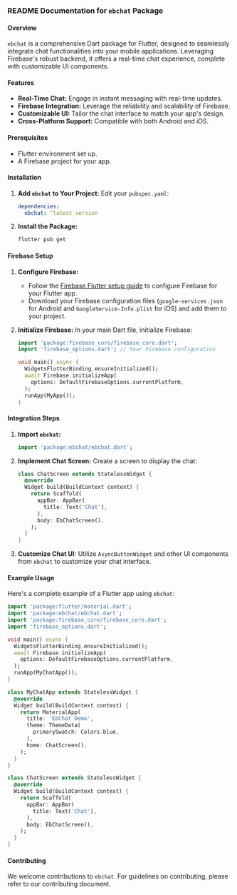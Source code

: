 ### README Documentation for `ebchat` Package

#### Overview
`ebchat` is a comprehensive Dart package for Flutter, designed to seamlessly integrate chat functionalities into your mobile applications. Leveraging Firebase's robust backend, it offers a real-time chat experience, complete with customizable UI components.

#### Features
- **Real-Time Chat:** Engage in instant messaging with real-time updates.
- **Firebase Integration:** Leverage the reliability and scalability of Firebase.
- **Customizable UI:** Tailor the chat interface to match your app's design.
- **Cross-Platform Support:** Compatible with both Android and iOS.

#### Prerequisites
- Flutter environment set up.
- A Firebase project for your app.
  
#### Installation
1. **Add `ebchat` to Your Project:**
   Edit your `pubspec.yaml`:
   ```yaml
   dependencies:
     ebchat: ^latest_version
   ```

2. **Install the Package:**
   ```bash
   flutter pub get
   ```

#### Firebase Setup
1. **Configure Firebase:**
   - Follow the [Firebase Flutter setup guide](https://firebase.google.com/docs/flutter/setup) to configure Firebase for your Flutter app.
   - Download your Firebase configuration files (`google-services.json` for Android and `GoogleService-Info.plist` for iOS) and add them to your project.

2. **Initialize Firebase:**
   In your main Dart file, initialize Firebase:
   ```dart
   import 'package:firebase_core/firebase_core.dart';
   import 'firebase_options.dart'; // Your Firebase configuration

   void main() async {
     WidgetsFlutterBinding.ensureInitialized();
     await Firebase.initializeApp(
       options: DefaultFirebaseOptions.currentPlatform,
     );
     runApp(MyApp());
   }
   ```

#### Integration Steps
1. **Import `ebchat`:**
   ```dart
   import 'package:ebchat/ebchat.dart';
   ```

2. **Implement Chat Screen:**
   Create a screen to display the chat:
   ```dart
   class ChatScreen extends StatelessWidget {
     @override
     Widget build(BuildContext context) {
       return Scaffold(
         appBar: AppBar(
           title: Text('Chat'),
         ),
         body: EbChatScreen(),
       );
     }
   }
   ```

3. **Customize Chat UI:**
   Utilize `AsyncButtonWidget` and other UI components from `ebchat` to customize your chat interface.

#### Example Usage
Here's a complete example of a Flutter app using `ebchat`:
```dart
import 'package:flutter/material.dart';
import 'package:ebchat/ebchat.dart';
import 'package:firebase_core/firebase_core.dart';
import 'firebase_options.dart';

void main() async {
  WidgetsFlutterBinding.ensureInitialized();
  await Firebase.initializeApp(
    options: DefaultFirebaseOptions.currentPlatform,
  );
  runApp(MyChatApp());
}

class MyChatApp extends StatelessWidget {
  @override
  Widget build(BuildContext context) {
    return MaterialApp(
      title: 'EbChat Demo',
      theme: ThemeData(
        primarySwatch: Colors.blue,
      ),
      home: ChatScreen(),
    );
  }
}

class ChatScreen extends StatelessWidget {
  @override
  Widget build(BuildContext context) {
    return Scaffold(
      appBar: AppBar(
        title: Text('Chat'),
      ),
      body: EbChatScreen(),
    );
  }
}
```

#### Contributing
We welcome contributions to `ebchat`. For guidelines on contributing, please refer to our contributing document.


